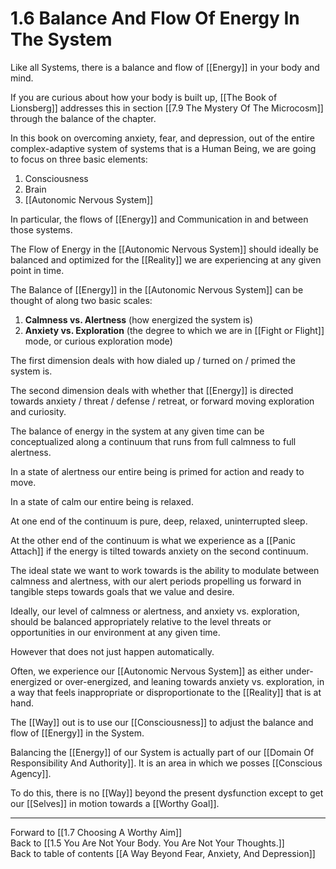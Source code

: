 # 1.6 Balance And Flow Of Energy In The System

Like all Systems, there is a balance and flow of [[Energy]] in your body and mind. 

If you are curious about how your body is built up, [[The Book of Lionsberg]] addresses this in section [[7.9 The Mystery Of The Microcosm]] through the balance of the chapter. 

In this book on overcoming anxiety, fear, and depression, out of the entire complex-adaptive system of systems that is a Human Being, we are going to focus on three basic elements: 

1. Consciousness  
2. Brain   
3. [[Autonomic Nervous System]]  

In particular, the flows of [[Energy]] and Communication in and between those systems. 

The Flow of Energy in the [[Autonomic Nervous System]] should ideally be balanced and optimized for the [[Reality]] we are experiencing at any given point in time. 

The Balance of [[Energy]] in the [[Autonomic Nervous System]] can be thought of along two basic scales: 

1. **Calmness vs. Alertness** (how energized the system is)  
2. **Anxiety vs. Exploration** (the degree to which we are in [[Fight or Flight]] mode, or curious exploration mode) 

The first dimension deals with how dialed up / turned on / primed the system is. 

The second dimension deals with whether that [[Energy]] is directed towards anxiety / threat / defense / retreat, or forward moving exploration and curiosity. 

The balance of energy in the system at any given time can be conceptualized along a continuum that runs from full calmness to full alertness. 

In a state of alertness our entire being is primed for action and ready to move. 

In a state of calm our entire being is relaxed. 

At one end of the continuum is pure, deep, relaxed, uninterrupted sleep. 

At the other end of the continuum is what we experience as a [[Panic Attach]] if the energy is tilted towards anxiety on the second continuum. 

The ideal state we want to work towards is the ability to modulate between calmness and alertness, with our alert periods propelling us forward in tangible steps towards goals that we value and desire. 

Ideally, our level of calmness or alertness, and anxiety vs. exploration, should be balanced appropriately relative to the level threats or opportunities in our environment at any given time. 

However that does not just happen automatically. 

Often, we experience our [[Autonomic Nervous System]] as either under-energized or over-energized, and leaning towards anxiety vs. exploration, in a way that feels inappropriate or disproportionate to the [[Reality]] that is at hand. 

The [[Way]] out is to use our [[Consciousness]] to adjust the balance and flow of [[Energy]] in the System.

Balancing the [[Energy]] of our System is actually part of our [[Domain Of Responsibility And Authority]]. It is an area in which we posses [[Conscious Agency]]. 

To do this, there is no [[Way]] beyond the present dysfunction except to get our [[Selves]] in motion towards a [[Worthy Goal]]. 

___

Forward to [[1.7 Choosing A Worthy Aim]]    
Back to [[1.5 You Are Not Your Body. You Are Not Your Thoughts.]]    
Back to table of contents [[A Way Beyond Fear, Anxiety, And Depression]]    
